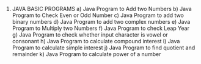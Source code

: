 1.	JAVA BASIC PROGRAMS
a) Java Program to Add two Numbers
b) Java Program to Check Even or Odd Number
c) Java Program to add two binary numbers
d)	Java Program to add two complex numbers
e)	Java Program to Multiply two Numbers
f)	Java Program to check Leap Year
g)	Java Program to check whether input character is vowel or consonant
h)	Java Program to calculate compound interest
i)	Java Program to calculate simple interest
j)	Java Program to find quotient and remainder
k)	Java Program to calculate power of a number

